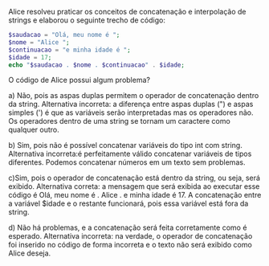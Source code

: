 Alice resolveu praticar os conceitos de concatenação e interpolação de strings e elaborou o seguinte trecho de código:
```php
$saudacao = "Olá, meu nome é ";
$nome = "Alice ";
$continuacao = "e minha idade é ";
$idade = 17;
echo "$saudacao . $nome . $continuacao" . $idade;
```
O código de Alice possui algum problema?


a) Não, pois as aspas duplas permitem o operador de concatenação dentro da string.
Alternativa incorreta: a diferença entre aspas duplas (") e aspas simples (') é que as variáveis serão interpretadas mas os operadores não. Os operadores dentro de uma string se tornam um caractere como qualquer outro.

b) Sim, pois não é possível concatenar variáveis do tipo int com string.
Alternativa incorreta:é perfeitamente válido concatenar variáveis de tipos diferentes. Podemos concatenar números em um texto sem problemas.

c)Sim, pois o operador de concatenação está dentro da string, ou seja, será exibido.
Alternativa correta: a mensagem que será exibida ao executar esse código é Olá, meu nome é . Alice . e minha idade é 17. A concatenação entre a variável $idade e o restante funcionará, pois essa variável está fora da string.


d) Não há problemas, e a concatenação será feita corretamente como é esperado.
Alternativa incorreta: na verdade, o operador de concatenação foi inserido no código de forma incorreta e o texto não será exibido como Alice deseja.

